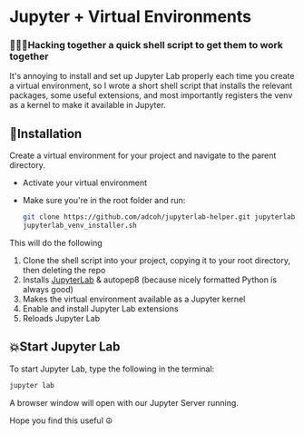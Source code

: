 # Jupyter + Virtual Environments

### 👨🏻‍💻Hacking together a quick shell script to get them to work together

It's annoying to install and set up Jupyter Lab properly each time you create a virtual environment, so I wrote a short shell script that installs the relevant packages, some useful extensions, and most importantly registers the venv as a kernel to make it available in Jupyter.

## 🔌Installation

Create a virtual environment for your project and navigate to the parent directory.

- Activate your virtual environment

- Make sure you're in the root folder and run:

    ```bash
    git clone https://github.com/adcoh/jupyterlab-helper.git jupyterlab_helper && cp jupyterlab_helper/jupyterlab_venv_installer.sh jupyterlab_venv_installer.sh && rm -rf jupyterlab_helper
    jupyterlab_venv_installer.sh
    ```

This will do the following

1. Clone the shell script into your project, copying it to your root directory, then deleting the repo
2. Installs [JupyterLab](https://jupyterlab.readthedocs.io/en/stable/getting_started/installation.html) & autopep8 (because nicely formatted Python is always good)
3. Makes the virtual environment available as a Jupyter kernel
4. Enable and install Jupyter Lab extensions
5. Reloads Jupyter Lab

## 💥Start Jupyter Lab

To start Jupyter Lab, type the following in the terminal: 

```bash
jupyter lab
```

A browser window will open with our Jupyter Server running.

Hope you find this useful ☮️
